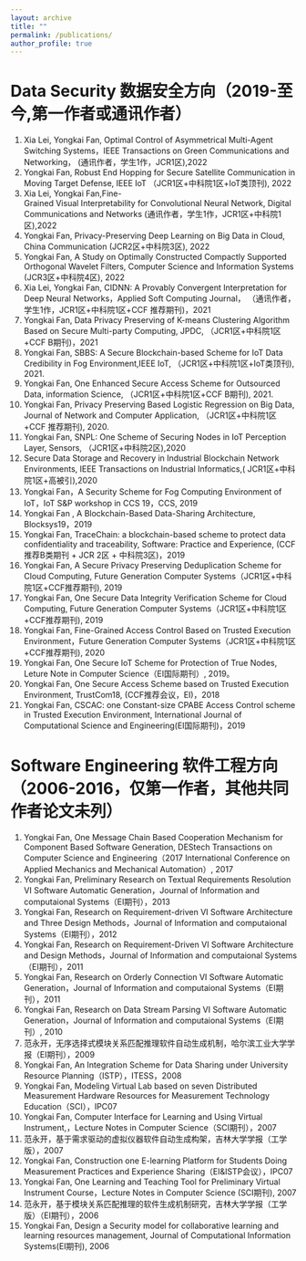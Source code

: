 ```yaml
---
layout: archive
title: ""
permalink: /publications/
author_profile: true
---
```

Data Security 数据安全方向（2019-至今,第一作者或通讯作者）
======
1. Xia Lei, Yongkai Fan, Optimal Control of Asymmetrical Multi-Agent Switching Systems，IEEE Transactions on Green Communications and Networking， (通讯作者，学生1作，JCR1区),2022
1. Yongkai Fan, Robust End Hopping for Secure Satellite Communication in Moving Target Defense, IEEE IoT （JCR1区+中科院1区+IoT类顶刊), 2022
1. Xia Lei, Yongkai Fan,Fine-Grained Visual Interpretability for Convolutional Neural Network, Digital Communications and Networks (通讯作者，学生1作，JCR1区+中科院1区),2022
1. Yongkai Fan, Privacy-Preserving Deep Learning on Big Data in Cloud, China Communication  (JCR2区+中科院3区), 2022
1. Yongkai Fan, A Study on Optimally Constructed Compactly Supported Orthogonal Wavelet Filters, Computer Science and Information Systems (JCR3区+中科院4区), 2022
1. Xia Lei, Yongkai Fan, CIDNN: A Provably Convergent Interpretation for Deep Neural Networks，Applied Soft Computing Journal， （通讯作者，学生1作，JCR1区+中科院1区+CCF 推荐期刊)，2021
1. Yongkai Fan, Data Privacy Preserving of K-means Clustering Algorithm Based on Secure Multi-party Computing, JPDC, （JCR1区+中科院1区+CCF B期刊)，2021
1. Yongkai Fan, SBBS: A Secure Blockchain-based Scheme for IoT Data Credibility in Fog Environment,IEEE IoT, （JCR1区+中科院1区+IoT类顶刊), 2021. 
1. Yongkai Fan, One Enhanced Secure Access Scheme for Outsourced Data, information Science, （JCR1区+中科院1区+CCF B期刊), 2021. 
1. Yongkai Fan, Privacy Preserving Based Logistic Regression on Big Data, Journal of Network and Computer Application, （JCR1区+中科院1区+CCF 推荐期刊), 2020.
1. Yongkai Fan, SNPL: One Scheme of Securing Nodes in IoT Perception Layer, Sensors, （JCR1区+中科院2区),2020
1. Secure Data Storage and Recovery in Industrial Blockchain Network Environments, IEEE Transactions on Industrial Informatics,( JCR1区+中科院1区+高被引),2020
1. Yongkai Fan，A Security Scheme for Fog Computing Environment of IoT，IoT S&P workshop in CCS 19，CCS, 2019
1. Yongkai Fan , A Blockchain-Based Data-Sharing Architecture, Blocksys19，2019
1. Yongkai Fan, TraceChain: a blockchain-based scheme to protect data confidentiality and traceability, Software: Practice and Experience, (CCF 推荐B类期刊 +  JCR 2区 + 中科院3区)，2019
1. Yongkai Fan, A Secure Privacy Preserving Deduplication Scheme for Cloud Computing, Future Generation Computer Systems（JCR1区+中科院1区+CCF推荐期刊), 2019
1. Yongkai Fan, One Secure Data Integrity Verification Scheme for Cloud Computing, Future Generation Computer Systems（JCR1区+中科院1区+CCF推荐期刊), 2019
1. Yongkai Fan, Fine-Grained Access Control Based on Trusted Execution Environment，Future Generation Computer Systems（JCR1区+中科院1区+CCF推荐期刊), 2020
1. Yongkai Fan, One Secure IoT Scheme for Protection of True Nodes, Leture Note in Computer Science（EI国际期刊）, 2019。
1. Yongkai Fan, One Secure Access Scheme based on Trusted Execution Environment, TrustCom18, (CCF推荐会议，EI)，2018
1. Yongkai Fan, CSCAC: one Constant-size CPABE Access Control scheme in Trusted Execution Environment, International Journal of Computational Science and Engineering(EI国际期刊)，2019

Software Engineering 软件工程方向（2006-2016，仅第一作者，其他共同作者论文未列）
======
1. Yongkai Fan, One Message Chain Based Cooperation Mechanism for Component Based Software Generation, DEStech Transactions on Computer Science and Engineering（2017 International Conference on Applied Mechanics and Mechanical Automation）, 2017
1. Yongkai Fan, Preliminary Research on Textual Requirements Resolution VI Software Automatic Generation，Journal of Information and computaional Systems（EI期刊），2013
1. Yongkai Fan, Research on Requirement-driven VI Software Architecture and Three Design Methods，Journal of Information and computaional Systems（EI期刊），2012
1. Yongkai Fan, Research on Requirement-Driven VI Software Architecture and Design Methods，Journal of Information and computaional Systems（EI期刊），2011
1. Yongkai Fan, Research on Orderly Connection VI Software Automatic Generation，Journal of Information and computaional Systems（EI期刊），2011
1. Yongkai Fan, Research on Data Stream Parsing VI Software Automatic Generation，Journal of Information and computaional Systems（EI期刊）, 2010
1. 范永开，无序选择式模块关系匹配推理软件自动生成机制，哈尔滨工业大学学报（EI期刊），2009
1. Yongkai Fan, An Integration Scheme for Data Sharing under University Resource Planning（ISTP），ITESS，2008
1. Yongkai Fan, Modeling Virtual Lab based on seven Distributed Measurement Hardware Resources for Measurement Technology Education（SCI），IPC07
1. Yongkai Fan, Computer Interface for Learning and Using Virtual Instrument,，Lecture Notes in Computer Science（SCI期刊），2007
1. 范永开，基于需求驱动的虚拟仪器软件自动生成构架，吉林大学学报（工学版），2007 
1. Yongkai Fan, Construction one E-learning Platform for Students Doing Measurement Practices and Experience Sharing（EI&ISTP会议），IPC07 
1. Yongkai Fan, One Learning and Teaching Tool for Preliminary Virtual Instrument Course，Lecture Notes in Computer Science (SCI期刊), 2007
1. 范永开，基于模块关系匹配推理的软件生成机制研究，吉林大学学报（工学版）（EI期刊），2006
1. Yongkai Fan, Design a Security model for collaborative learning and learning resources management, Journal of Computational Information Systems(EI期刊), 2006
